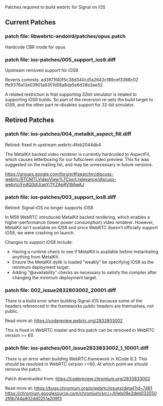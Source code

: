 Patches required to build webrtc for Signal on iOS

## Current Patches

### patch file: libwebrtc-andoird/patches/opus.patch

Hardcode CBR mode for opus

### patch file: ios-patches/005_support_ios9.diff

Upstream removed support for iOS9.

Reverts commits:
    ad3971f40f5c38d340cd1a2642c189cef3368c02
    ffe9376a13e03901a6351d58a8da5e6d28b3ae52

A related restriction is that supporting 32bit simulator is related to
supporting iOS9 builds. So part of the reversion re-sets the build target to
iOS9, and the other part re-disables support for 32-bit simulator.

## Retired Patches

### patch file: ios-patches/004_metalkit_aspect_fill.diff

Retired: fixed in upstream webrtc:4feb2044db4

The MetalKit backed video renderer is currently hardcoded to AspectFit,
which causes letterboxing for our fullscreen video preview. This fix was
suggested on the mailing list, and may be unnecessary in future
versions.

https://groups.google.com/forum/#!searchin/discuss-webrtc/RTCMTLVideoView%7Csort:relevance/discuss-webrtc/Fn4Q0dUranY/1YZApRVWAwAJ

### patch file:   ios-patches/003_support_ios8.diff

Retired: Signal-iOS no longer supports iOS8

In M58 WebRTC introduced MetalKit backed rendering, which enables a
higher-performance (lower power consumption) video renderer. However,
MetalKit isn't available on iOS8 and since WebRTC doesn't officially
support iOS8, we were crashing on launch.

Changes to support iOS8 include:
 - Having a runtime check to see if MetalKit is available before
   instantiating anything from MetalKit.
 - Ensure the MetalKit dylib is loaded "weakly" be specifying iOS8 as the minimum
   deployment target.
 - Adding "@availability" checks as necessary to satisfy the compiler
   after changing the minimum deployment target.

### patch file: 002_issue2832803002_20001.diff

There is a build error when building Signal-iOS because some of the
headers referenced in the frameworks public headers are themselves, not
public.

Read more at:
https://codereview.webrtc.org/2832803002

This is fixed in WebRTC master and this patch can be removed in WebRTC
version >= 60

### patch file:   ios-patches/001_issue2833833002_1_10001.diff

There is an error when building WebRTC.framework in XCode 8.3. This
should be resolved in WebRTC version >=60. At which point we should
remove the patch.

Patch downloaded from:
https://codereview.chromium.org/2833833002

Read more at:
https://bugs.chromium.org/p/webrtc/issues/detail?id=7481
https://chromium.googlesource.com/chromium/src/+/b1eb09e2deb0335502f6b744a902dd0251a209f3

